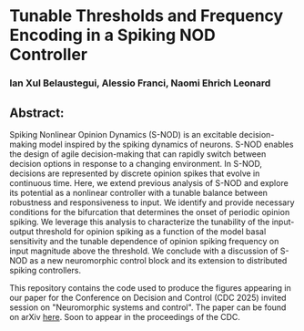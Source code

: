 # Tunable Thresholds and Frequency Encoding in a Spiking NOD Controller
### Ian Xul Belaustegui, Alessio Franci, Naomi Ehrich Leonard

## Abstract:
Spiking Nonlinear Opinion Dynamics (S-NOD) is an excitable decision-making model inspired by the spiking dynamics of neurons. S-NOD enables the design of agile decision-making that can rapidly switch between decision options in response to a changing environment. In S-NOD, decisions are represented by discrete opinion spikes that evolve in continuous time. Here, we extend previous analysis of S-NOD and explore its potential as a nonlinear controller with a tunable balance between robustness and responsiveness to input. We identify and provide necessary conditions for the bifurcation that determines the onset of periodic opinion spiking. We leverage this analysis to characterize the tunability of the input-output threshold for opinion spiking as a function of the model basal sensitivity and the tunable dependence of opinion spiking frequency on input magnitude above the threshold. We conclude with a discussion of S-NOD as a new neuromorphic control block and its extension to distributed spiking controllers.

This repository contains the code used to produce the figures appearing in our paper for the Conference on Decision and Control (CDC 2025) invited session on "Neuromorphic systems and control". The paper can be found on arXiv [here](https://arxiv.org/abs/2504.01878). Soon to appear in the proceedings of the CDC.  
